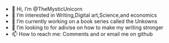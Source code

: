 - 👋 Hi, I’m @TheMysticUnicorn
- 👀 I’m interested in Writing,Digital art,Science,and economics
- 🌱 I’m currently working on a book series called the Unkowns
- 💞️ I’m looking to for adivise on how to make my writing stronger
- 📫 How to reach me: Comments and or email me on github

<!---
TheMysticUnicorn/TheMysticUnicorn is a ✨ special ✨ repository because its `README.md` (this file) appears on your GitHub profile.
You can click the Preview link to take a look at your changes.
--->
